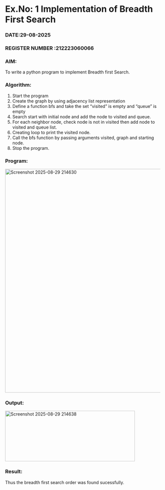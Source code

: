 # Ex.No: 1  Implementation of Breadth First Search 
### DATE:29-08-2025                                                                           
### REGISTER NUMBER :212223060066
### AIM: 
To write a python program to implement Breadth first Search. 
### Algorithm:
1. Start the program
2. Create the graph by using adjacency list representation
3. Define a function bfs and take the set “visited” is empty and “queue” is empty
4. Search start with initial node and add the node to visited and queue.
5. For each neighbor node, check node is not in visited then add node to visited and queue list.
6.  Creating loop to print the visited node.
7.   Call the bfs function by passing arguments visited, graph and starting node.
8.   Stop the program.
### Program:
<img width="905" height="726" alt="Screenshot 2025-08-29 214630" src="https://github.com/user-attachments/assets/6a41b0bf-1f9e-4802-8090-7d20de7fd784" />


### Output:
<img width="421" height="164" alt="Screenshot 2025-08-29 214638" src="https://github.com/user-attachments/assets/f35a9a10-2313-483d-b11f-80db61432b86" />


### Result:
Thus the breadth first search order was found sucessfully.
